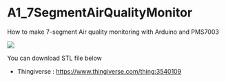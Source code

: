 # A1_7SegmentAirQualityMonitor
How to make 7-segment Air quality monitoring with Arduino and PMS7003

<img src="https://user-images.githubusercontent.com/50730409/57911217-1999a900-78c2-11e9-8fec-cce39e899ba5.png">



You can download STL file below
* Thingiverse : https://www.thingiverse.com/thing:3540109
